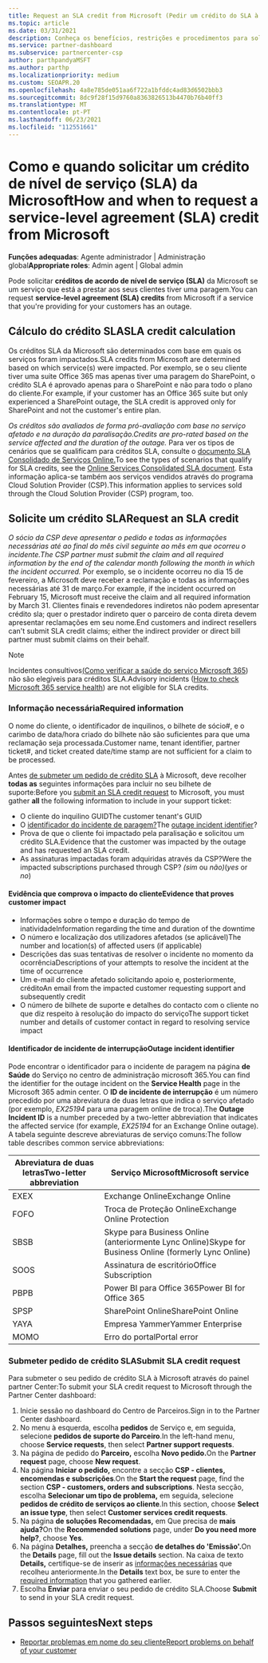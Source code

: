 ```yaml
---
title: Request an SLA credit from Microsoft (Pedir um crédito do SLA à Microsoft)
ms.topic: article
ms.date: 03/31/2021
description: Conheça os benefícios, restrições e procedimentos para solicitar um crédito de acordo de nível de serviço (SLA) da Microsoft se os seus clientes experimentarem uma falha de serviço.
ms.service: partner-dashboard
ms.subservice: partnercenter-csp
author: parthpandyaMSFT
ms.author: parthp
ms.localizationpriority: medium
ms.custom: SEOAPR.20
ms.openlocfilehash: 4a8e785de051aa6f722a1bfddc4ad83d6502bbb3
ms.sourcegitcommit: 8dc9f28f15d9760a8363826513b4470b76b40ff3
ms.translationtype: MT
ms.contentlocale: pt-PT
ms.lasthandoff: 06/23/2021
ms.locfileid: "112551661"
---
```

# <a name="how-and-when-to-request-a-service-level-agreement-sla-credit-from-microsoft"></a><span data-ttu-id="38f3e-103">Como e quando solicitar um crédito de nível de serviço (SLA) da Microsoft</span><span class="sxs-lookup"><span data-stu-id="38f3e-103">How and when to request a service-level agreement (SLA) credit from Microsoft</span></span>

<span data-ttu-id="38f3e-104">**Funções adequadas**: Agente administrador | Administração global</span><span class="sxs-lookup"><span data-stu-id="38f3e-104">**Appropriate roles**: Admin agent | Global admin</span></span>

<span data-ttu-id="38f3e-105">Pode solicitar **créditos de acordo de nível de serviço (SLA)** da Microsoft se um serviço que está a prestar aos seus clientes tiver uma paragem.</span><span class="sxs-lookup"><span data-stu-id="38f3e-105">You can request **service-level agreement (SLA) credits** from Microsoft if a service that you're providing for your customers has an outage.</span></span>

## <a name="sla-credit-calculation"></a><span data-ttu-id="38f3e-106">Cálculo do crédito SLA</span><span class="sxs-lookup"><span data-stu-id="38f3e-106">SLA credit calculation</span></span>

<span data-ttu-id="38f3e-107">Os créditos SLA da Microsoft são determinados com base em quais os serviços foram impactados.</span><span class="sxs-lookup"><span data-stu-id="38f3e-107">SLA credits from Microsoft are determined based on which service(s) were impacted.</span></span> <span data-ttu-id="38f3e-108">Por exemplo, se o seu cliente tiver uma suite Office 365 mas apenas tiver uma paragem do SharePoint, o crédito SLA é aprovado apenas para o SharePoint e não para todo o plano do cliente.</span><span class="sxs-lookup"><span data-stu-id="38f3e-108">For example, if your customer has an Office 365 suite but only experienced a SharePoint outage, the SLA credit is approved only for SharePoint and not the customer's entire plan.</span></span>

<span data-ttu-id="38f3e-109">*Os créditos são avaliados de forma pró-avaliação com base no serviço afetado e na duração da paralisação.*</span><span class="sxs-lookup"><span data-stu-id="38f3e-109">*Credits are pro-rated based on the service affected and the duration of the outage.*</span></span> <span data-ttu-id="38f3e-110">Para ver os tipos de cenários que se qualificam para créditos SLA, consulte o [documento SLA Consolidado de Serviços Online.](http://www.microsoftvolumelicensing.com/DocumentSearch.aspx?Mode=3&DocumentTypeId=37)</span><span class="sxs-lookup"><span data-stu-id="38f3e-110">To see the types of scenarios that qualify for SLA credits, see the [Online Services Consolidated SLA document](http://www.microsoftvolumelicensing.com/DocumentSearch.aspx?Mode=3&DocumentTypeId=37).</span></span> <span data-ttu-id="38f3e-111">Esta informação aplica-se também aos serviços vendidos através do programa Cloud Solution Provider (CSP).</span><span class="sxs-lookup"><span data-stu-id="38f3e-111">This information applies to services sold through the Cloud Solution Provider (CSP) program, too.</span></span>


## <a name="request-an-sla-credit"></a><span data-ttu-id="38f3e-112">Solicite um crédito SLA</span><span class="sxs-lookup"><span data-stu-id="38f3e-112">Request an SLA credit</span></span>

<span data-ttu-id="38f3e-113">*O sócio da CSP deve apresentar o pedido e todas as informações necessárias até ao final do mês civil seguinte ao mês em que ocorreu o incidente.*</span><span class="sxs-lookup"><span data-stu-id="38f3e-113">*The CSP partner must submit the claim and all required information by the end of the calendar month following the month in which the incident occurred.*</span></span> <span data-ttu-id="38f3e-114">Por exemplo, se o incidente ocorreu no dia 15 de fevereiro, a Microsoft deve receber a reclamação e todas as informações necessárias até 31 de março.</span><span class="sxs-lookup"><span data-stu-id="38f3e-114">For example, if the incident occurred on February 15, Microsoft must receive the claim and all required information by March 31.</span></span> <span data-ttu-id="38f3e-115">Clientes finais e revendedores indiretos não podem apresentar crédito sla; quer o prestador indireto quer o parceiro de conta direta devem apresentar reclamações em seu nome.</span><span class="sxs-lookup"><span data-stu-id="38f3e-115">End customers and indirect resellers can't submit SLA credit claims; either the indirect provider or direct bill partner must submit claims on their behalf.</span></span>

>[!NOTE]
><span data-ttu-id="38f3e-116">Incidentes consultivos[(Como verificar a saúde do serviço Microsoft 365](/microsoft-365/enterprise/view-service-health#incidents-and-advisories)) não são elegíveis para créditos SLA.</span><span class="sxs-lookup"><span data-stu-id="38f3e-116">Advisory incidents ([How to check Microsoft 365 service health](/microsoft-365/enterprise/view-service-health#incidents-and-advisories)) are not eligible for SLA credits.</span></span>

### <a name="required-information"></a><span data-ttu-id="38f3e-117">Informação necessária</span><span class="sxs-lookup"><span data-stu-id="38f3e-117">Required information</span></span>

<span data-ttu-id="38f3e-118">O nome do cliente, o identificador de inquilinos, o bilhete de sócio#, e o carimbo de data/hora criado do bilhete não são suficientes para que uma reclamação seja processada.</span><span class="sxs-lookup"><span data-stu-id="38f3e-118">Customer name, tenant identifier, partner ticket#, and ticket created date/time stamp are not sufficient for a claim to be processed.</span></span>

<span data-ttu-id="38f3e-119">Antes [de submeter um pedido de crédito SLA](#submit-sla-credit-request) à Microsoft, deve recolher **todas as** seguintes informações para incluir no seu bilhete de suporte:</span><span class="sxs-lookup"><span data-stu-id="38f3e-119">Before you [submit an SLA credit request](#submit-sla-credit-request) to Microsoft, you must gather **all** the following information to include in your support ticket:</span></span>

- <span data-ttu-id="38f3e-120">O cliente do inquilino GUID</span><span class="sxs-lookup"><span data-stu-id="38f3e-120">The customer tenant's GUID</span></span>
- <span data-ttu-id="38f3e-121">O [identificador do incidente de paragem?](#outage-incident-identifier)</span><span class="sxs-lookup"><span data-stu-id="38f3e-121">The [outage incident identifier](#outage-incident-identifier)?</span></span>
- <span data-ttu-id="38f3e-122">Prova de que o cliente foi impactado pela paralisação e solicitou um crédito SLA.</span><span class="sxs-lookup"><span data-stu-id="38f3e-122">Evidence that the customer was impacted by the outage and has requested an SLA credit.</span></span>
- <span data-ttu-id="38f3e-123">As assinaturas impactadas foram adquiridas através da CSP?</span><span class="sxs-lookup"><span data-stu-id="38f3e-123">Were the impacted subscriptions purchased through CSP?</span></span> <span data-ttu-id="38f3e-124">*(sim* ou *não)*</span><span class="sxs-lookup"><span data-stu-id="38f3e-124">(*yes* or *no*)</span></span>

#### <a name="evidence-that-proves-customer-impact"></a><span data-ttu-id="38f3e-125">Evidência que comprova o impacto do cliente</span><span class="sxs-lookup"><span data-stu-id="38f3e-125">Evidence that proves customer impact</span></span>

- <span data-ttu-id="38f3e-126">Informações sobre o tempo e duração do tempo de inatividade</span><span class="sxs-lookup"><span data-stu-id="38f3e-126">Information regarding the time and duration of the downtime</span></span>
- <span data-ttu-id="38f3e-127">O número e localização dos utilizadores afetados (se aplicável)</span><span class="sxs-lookup"><span data-stu-id="38f3e-127">The number and location(s) of affected users (if applicable)</span></span>
- <span data-ttu-id="38f3e-128">Descrições das suas tentativas de resolver o incidente no momento da ocorrência</span><span class="sxs-lookup"><span data-stu-id="38f3e-128">Descriptions of your attempts to resolve the incident at the time of occurrence</span></span>
- <span data-ttu-id="38f3e-129">Um e-mail do cliente afetado solicitando apoio e, posteriormente, crédito</span><span class="sxs-lookup"><span data-stu-id="38f3e-129">An email from the impacted customer requesting support and subsequently credit</span></span>
- <span data-ttu-id="38f3e-130">O número de bilhete de suporte e detalhes do contacto com o cliente no que diz respeito à resolução do impacto do serviço</span><span class="sxs-lookup"><span data-stu-id="38f3e-130">The support ticket number and details of customer contact in regard to resolving service impact</span></span>


#### <a name="outage-incident-identifier"></a><span data-ttu-id="38f3e-131">Identificador de incidente de interrupção</span><span class="sxs-lookup"><span data-stu-id="38f3e-131">Outage incident identifier</span></span>

<span data-ttu-id="38f3e-132">Pode encontrar o identificador para o incidente de paragem na página **de Saúde** do Serviço no centro de administração microsoft 365.</span><span class="sxs-lookup"><span data-stu-id="38f3e-132">You can find the identifier for the outage incident on the **Service Health** page in the Microsoft 365 admin center.</span></span> <span data-ttu-id="38f3e-133">O **ID de incidente de interrupção** é um número precedido por uma abreviatura de duas letras que indica o serviço afetado (por exemplo, *EX25194* para uma paragem online de troca).</span><span class="sxs-lookup"><span data-stu-id="38f3e-133">The **Outage Incident ID** is a number preceded by a two-letter abbreviation that indicates the affected service (for example, *EX25194* for an Exchange Online outage).</span></span> <span data-ttu-id="38f3e-134">A tabela seguinte descreve abreviaturas de serviço comuns:</span><span class="sxs-lookup"><span data-stu-id="38f3e-134">The follow table describes common service abbreviations:</span></span>

| <span data-ttu-id="38f3e-135">Abreviatura de duas letras</span><span class="sxs-lookup"><span data-stu-id="38f3e-135">Two-letter abbreviation</span></span> | <span data-ttu-id="38f3e-136">Serviço Microsoft</span><span class="sxs-lookup"><span data-stu-id="38f3e-136">Microsoft service</span></span> |
| ----------------------- | ----------------- |
| <span data-ttu-id="38f3e-137">EX</span><span class="sxs-lookup"><span data-stu-id="38f3e-137">EX</span></span> | <span data-ttu-id="38f3e-138">Exchange Online</span><span class="sxs-lookup"><span data-stu-id="38f3e-138">Exchange Online</span></span> |
| <span data-ttu-id="38f3e-139">FO</span><span class="sxs-lookup"><span data-stu-id="38f3e-139">FO</span></span> | <span data-ttu-id="38f3e-140">Troca de Proteção Online</span><span class="sxs-lookup"><span data-stu-id="38f3e-140">Exchange Online Protection</span></span> |
| <span data-ttu-id="38f3e-141">SB</span><span class="sxs-lookup"><span data-stu-id="38f3e-141">SB</span></span> | <span data-ttu-id="38f3e-142">Skype para Business Online (anteriormente Lync Online)</span><span class="sxs-lookup"><span data-stu-id="38f3e-142">Skype for Business Online (formerly Lync Online)</span></span> |
| <span data-ttu-id="38f3e-143">SO</span><span class="sxs-lookup"><span data-stu-id="38f3e-143">OS</span></span> | <span data-ttu-id="38f3e-144">Assinatura de escritório</span><span class="sxs-lookup"><span data-stu-id="38f3e-144">Office Subscription</span></span> |
| <span data-ttu-id="38f3e-145">PB</span><span class="sxs-lookup"><span data-stu-id="38f3e-145">PB</span></span> | <span data-ttu-id="38f3e-146">Power BI para Office 365</span><span class="sxs-lookup"><span data-stu-id="38f3e-146">Power BI for Office 365</span></span> |
| <span data-ttu-id="38f3e-147">SP</span><span class="sxs-lookup"><span data-stu-id="38f3e-147">SP</span></span> | <span data-ttu-id="38f3e-148">SharePoint Online</span><span class="sxs-lookup"><span data-stu-id="38f3e-148">SharePoint Online</span></span> |
| <span data-ttu-id="38f3e-149">YA</span><span class="sxs-lookup"><span data-stu-id="38f3e-149">YA</span></span> | <span data-ttu-id="38f3e-150">Empresa Yammer</span><span class="sxs-lookup"><span data-stu-id="38f3e-150">Yammer Enterprise</span></span> |
| <span data-ttu-id="38f3e-151">MO</span><span class="sxs-lookup"><span data-stu-id="38f3e-151">MO</span></span> | <span data-ttu-id="38f3e-152">Erro do portal</span><span class="sxs-lookup"><span data-stu-id="38f3e-152">Portal error</span></span> |

### <a name="submit-sla-credit-request"></a><span data-ttu-id="38f3e-153">Submeter pedido de crédito SLA</span><span class="sxs-lookup"><span data-stu-id="38f3e-153">Submit SLA credit request</span></span>

<span data-ttu-id="38f3e-154">Para submeter o seu pedido de crédito SLA à Microsoft através do painel partner Center:</span><span class="sxs-lookup"><span data-stu-id="38f3e-154">To submit your SLA credit request to Microsoft through the Partner Center dashboard:</span></span>

1. <span data-ttu-id="38f3e-155">Inicie sessão no dashboard do Centro de Parceiros.</span><span class="sxs-lookup"><span data-stu-id="38f3e-155">Sign in to the Partner Center dashboard.</span></span>
2. <span data-ttu-id="38f3e-156">No menu à esquerda, escolha **pedidos** de Serviço e, em seguida, selecione **pedidos de suporte do Parceiro**.</span><span class="sxs-lookup"><span data-stu-id="38f3e-156">In the left-hand menu, choose **Service requests**, then select **Partner support requests**.</span></span>
3. <span data-ttu-id="38f3e-157">Na página de pedido do **Parceiro,** escolha **Novo pedido.**</span><span class="sxs-lookup"><span data-stu-id="38f3e-157">On the **Partner request** page, choose **New request**.</span></span>
4. <span data-ttu-id="38f3e-158">Na página **Iniciar o pedido,** encontre a secção **CSP - clientes, encomendas e subscrições**.</span><span class="sxs-lookup"><span data-stu-id="38f3e-158">On the **Start the request** page, find the section **CSP - customers, orders and subscriptions**.</span></span> <span data-ttu-id="38f3e-159">Nesta secção, escolha **Selecionar um tipo de problema,** em seguida, selecione **pedidos de crédito de serviços ao cliente**.</span><span class="sxs-lookup"><span data-stu-id="38f3e-159">In this section, choose **Select an issue type**, then select **Customer services credit requests**.</span></span>
5. <span data-ttu-id="38f3e-160">Na página **de soluções Recomendadas,** em Que precisa de **mais ajuda?**</span><span class="sxs-lookup"><span data-stu-id="38f3e-160">On the **Recommended solutions** page, under **Do you need more help?**, choose **Yes**.</span></span>
6. <span data-ttu-id="38f3e-161">Na página **Detalhes,** preencha a secção **de detalhes do 'Emissão'.**</span><span class="sxs-lookup"><span data-stu-id="38f3e-161">On the **Details** page, fill out the **Issue details** section.</span></span> <span data-ttu-id="38f3e-162">Na caixa de texto **Details,** certifique-se de inserir as [informações necessárias](#required-information) que recolheu anteriormente.</span><span class="sxs-lookup"><span data-stu-id="38f3e-162">In the **Details** text box, be sure to enter the [required information](#required-information) that you gathered earlier.</span></span>
7. <span data-ttu-id="38f3e-163">Escolha **Enviar** para enviar o seu pedido de crédito SLA.</span><span class="sxs-lookup"><span data-stu-id="38f3e-163">Choose **Submit** to send in your SLA credit request.</span></span>

## <a name="next-steps"></a><span data-ttu-id="38f3e-164">Passos seguintes</span><span class="sxs-lookup"><span data-stu-id="38f3e-164">Next steps</span></span>

- [<span data-ttu-id="38f3e-165">Reportar problemas em nome do seu cliente</span><span class="sxs-lookup"><span data-stu-id="38f3e-165">Report problems on behalf of your customer</span></span>](report-problems-on-behalf-of-a-customer.md)
